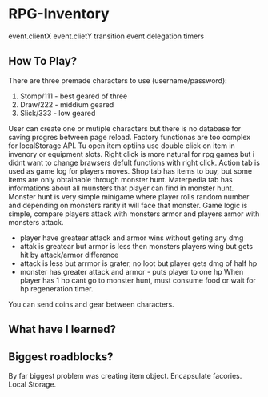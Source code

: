 # RPG-Inventory

event.clientX event.clietY
transition
event delegation
timers

## How To Play?

There are three premade characters to use (username/password):

1. Stomp/111 - best geared of three
2. Draw/222 - middium geared
3. Slick/333 - low geared

User can create one or mutiple characters but there is no database for saving progres between page reload. Factory functionas are too complex for localStorage API.
Tu open item optiins use double click on item in invenory or equipment slots. Right click is more natural for rpg games but i didnt want to change brawsers defult functions with right click.
Action tab is used as game log for players moves.
Shop tab has items to buy, but some items are only obtainable through monster hunt.
Materpedia tab has informations about all munsters that player can find in monster hunt.
Monster hunt is very simple minigame where player rolls random number and depending on monsters rarity it will face that monster.
Game logic is simple, compare players attack with monsters armor and players armor with monsters attack.

- player have greatear attack and armor wins without geting any dmg
- attak is greatear but armor is less then monsters players wing but gets hit by attack/armor difference
- attack is less but arrmor is grater, no loot but player gets dmg of half hp
- monster has greater attack and armor - puts player to one hp
  When player has 1 hp cant go to monster hunt, must consume food or wait for hp regeneration timer.

You can send coins and gear between characters.

## What have I learned?

## Biggest roadblocks?

By far biggest problem was creating item object.
Encapsulate facories.
Local Storage.
